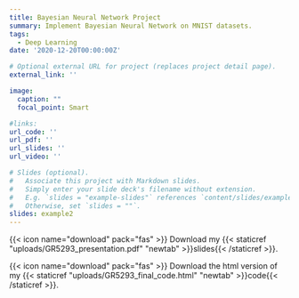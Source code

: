 ```yaml
---
title: Bayesian Neural Network Project
summary: Implement Bayesian Neural Network on MNIST datasets.
tags:
  - Deep Learning
date: '2020-12-20T00:00:00Z'

# Optional external URL for project (replaces project detail page).
external_link: ''

image:
  caption: ""
  focal_point: Smart

#links:
url_code: ''
url_pdf: ''
url_slides: ''
url_video: ''

# Slides (optional).
#   Associate this project with Markdown slides.
#   Simply enter your slide deck's filename without extension.
#   E.g. `slides = "example-slides"` references `content/slides/example-slides.md`.
#   Otherwise, set `slides = ""`.
slides: example2
---
```

{{< icon name="download" pack="fas" >}} Download my {{< staticref "uploads/GR5293_presentation.pdf" "newtab" >}}slides{{< /staticref >}}.


{{< icon name="download" pack="fas" >}} Download the html version of my {{< staticref "uploads/GR5293_final_code.html" "newtab" >}}code{{< /staticref >}}.

